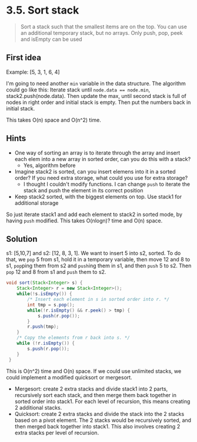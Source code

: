# 3.5. Sort stack

> Sort a stack such that the smallest items are on the top. You can use an additional temporary stack, but no arrays. Only push, pop, peek and isEmpty can be used

## First idea

Example: [5, 3, 1, 6, 4]

I'm going to need another `min` variable in the data structure. The algorithm could go like this: Iterate stack until `node.data == node.min`, stack2.push(node.data). Then update the max, until second stack is full of nodes in right order and initial stack is empty. Then put the numbers back in initial stack.

This takes O(n) space and O(n^2) time.

## Hints

* One way of sorting an array is to iterate through the array and insert each elem into a new array in sorted order, can you do this with a stack?
  * Yes, algorithm before
* Imagine stack2 is sorted, can you insert elemens into it in a sorted order? If you need extra storage, what could you use for extra storage?
  * I thought I couldn't modify functions. I can change `push` to iterate the stack and push the element in its correct position
* Keep stack2 sorted, with the biggest elements on top. Use stack1 for additional storage

So just iterate stack1 and add each element to stack2 in sorted mode, by having `push` modified. This takes O(nlogn)? time and O(n) space.

## Solution

s1: [5,10,7] and s2: [12, 8, 3, 1]. We want to insert 5 into s2, sorted. To do that, we `pop` 5 from s1, hold it in a temporary variable, then move 12 and 8 to s1, `pop`ping them from s2 and `push`ing them in s1, and then `push` 5 to s2. Then `pop` 12 and 8 from s1 and `push` them to s2.

```java
void sort(Stack<Integer> s) {
    Stack<Integer> r = new Stack<Integer>();
    while(!s.isEmpty()) {
        /* Insert each element in s in sorted order into r. */
        int tmp = s.pop();
        while(!r.isEmpty() && r.peek() > tmp) {
            s.push(r.pop());
        }
        r.push(tmp);
    }
    /* Copy the elements from r back into s. */
    while (!r.isEmpty()) {
        s.push(r.pop());
    }
 }
```

This is O(n^2) time and O(n) space. If we could use unlimited stacks, we could implement a modified quicksort or mergesort.

* Mergesort: create 2 extra stacks and divide stack1 into 2 parts, recursively sort each stack, and then merge them back together in sorted order into stack1. For each level of recursion, this means creating 2 additional stacks.
* Quicksort: create 2 extra stacks and divide the stack into the 2 stacks based on a pivot element. The 2 stacks would be recursively sorted, and then merged back together into stack1. This also involves creating 2 extra stacks per level of recursion.
